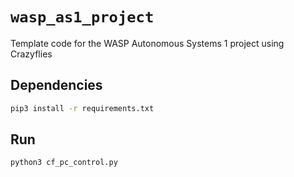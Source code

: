 # `wasp_as1_project`
Template code for the WASP Autonomous Systems 1 project using Crazyflies

## Dependencies
```sh
pip3 install -r requirements.txt
```

## Run

```sh
python3 cf_pc_control.py
```
